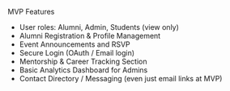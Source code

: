 MVP Features

- User roles: Alumni, Admin, Students (view only)
- Alumni Registration & Profile Management
- Event Announcements and RSVP
- Secure Login (OAuth / Email login)
- Mentorship & Career Tracking Section
- Basic Analytics Dashboard for Admins
- Contact Directory / Messaging (even just email links at MVP)
